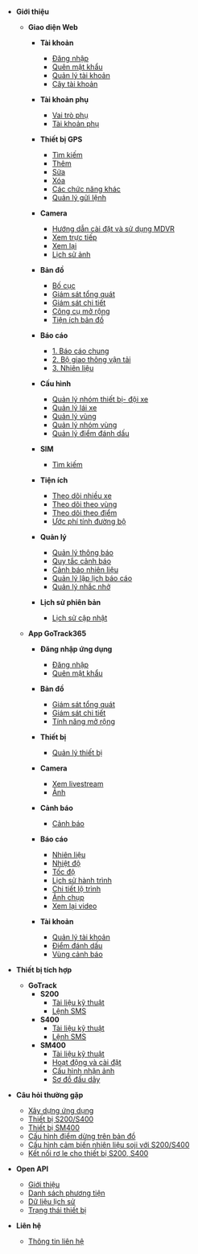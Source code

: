 - **Giới thiệu**
  - **Giao diện Web**
    - **Tài khoản**
      - [Đăng nhập](vi/modules/web-interface/users/login/)
      - [Quên mật khẩu](vi/modules/web-interface/users/forget-password/)
      - [Quản lý tài khoản](vi/modules/web-interface/users/account-management/)
      - [Cây tài khoản](vi/modules/web-interface/users/account-tree/)
     
    - **Tài khoản phụ**
      - [Vai trò phụ](vi/modules/web-interface/auxiliary/role-alias/)
      - [Tài khoản phụ](vi/modules/web-interface/auxiliary/user-alias/)
    - **Thiết bị GPS**
      - [Tìm kiếm ](vi/modules/web-interface/devices/search-device/)
      - [Thêm ](vi/modules/web-interface/devices/add-device/)
      - [Sửa  ](vi/modules/web-interface/devices/edit-device/)
      - [Xóa  ](vi/modules/web-interface/devices/delete-device/)
      - [Các chức năng khác](vi/modules/web-interface/devices/equipment-management/)
      - [Quản lý gửi lệnh ](vi/modules/web-interface/devices/send-the-device-command/)

    - **Camera**  
      - [Hướng dẫn cài đặt và sử dụng MDVR](vi/modules/web-interface/camera/instructions-for-installing-configuring/)
      - [Xem trực tiếp](vi/modules/web-interface/camera/livestream/)
      - [Xem lại](vi/modules/web-interface/camera/playback/)
      - [Lịch sử ảnh](vi/modules/web-interface/camera/history-image/)
    - **Bản đồ**
      - [Bố cục ](vi/modules/web-interface/tracking/Interface-main/)
      - [Giám sát tổng quát   ](vi/modules/web-interface/tracking/general-device-monitoring/)
      - [Giám sát chi tiết](vi/modules/web-interface/tracking/detailed-monitoring/)
      - [Công cụ mở rộng](vi/modules/web-interface/tracking/map-tools/)
      - [Tiện ích bản đồ](vi/modules/web-interface/tracking/map-widget/)
    
    - **Báo cáo**
      - [1. Báo cáo chung](vi/modules/web-interface/reports/general-report/)
      - [2. Bộ giao thông vận tải](vi/modules/web-interface/reports/the-transportation/)
      - [3. Nhiên liệu](vi/modules/web-interface/reports/fuel/)
    
    - **Cấu hình**
      - [Quản lý nhóm thiết bị- đội xe ](vi/modules/web-interface/configuration/device-group/)
      - [Quản lý lái xe](vi/modules/web-interface/configuration/driver/)
      - [Quản lý vùng](vi/modules/web-interface/configuration/manage-region/)
      - [Quản lý nhóm vùng](vi/modules/web-interface/configuration/group-geofence/)
      - [Quản lý điểm đánh dấu](vi/modules/web-interface/configuration/manage-poi/) 
    - **SIM**
      - [Tìm kiếm](vi/modules/web-interface/sim/)
    
    - **Tiện ích**
      - [Theo dõi nhiều xe](vi/modules/web-interface/utilities/trackings/) 
      - [Theo dõi theo vùng](vi/modules/web-interface/utilities/multi-tracking-by-geofence/) 
      - [Theo dõi theo điểm](vi/modules/web-interface/utilities/multi-tracking-by-landmarks/)
      - [Ước phí tính đường bộ](vi/modules/web-interface/utilities/estimated-road-charges/)
     
    - **Quản lý**
      - [Quản lý thông báo](vi/modules/web-interface/notification/)
      - [Quy tắc cảnh báo](vi/modules/web-interface/notification/warning/)
      - [Cảnh báo nhiên liệu](vi/modules/web-interface/notification/fuel-alert/)
      - [Quản lý lập lịch báo cáo](vi/modules/web-interface/notification/Schedule-a-report/)
      - [Quản lý nhắc nhở](vi/modules/web-interface/notification/remind/)

    - **Lịch sử phiên bản**
      - [Lịch sử cập nhật](vi/modules/web-interface/version-history/)
  
  - **App GoTrack365**
    - **Đăng nhập ứng dụng**
      - [Đăng nhập](vi/modules/app-gotrack365/login/)
      - [Quên mật khẩu](vi/modules/app-gotrack365/forget-password/)
    - **Bản đồ**
      - [Giám sát tổng quát ](vi/modules/app-gotrack365/general-device-monitoring/)
      - [Giám sát chi tiết](vi/modules/app-gotrack365/detailed-monitoring/)
      - [Tính năng mở rộng ](vi/modules/app-gotrack365/send-command/)
    - **Thiết bị**
      - [Quản lý thiết bị](vi/modules/app-gotrack365/device/)
    - **Camera**  
      - [Xem livestream](vi/modules/app-gotrack365/camera/livestream/)
      - [Ảnh ](vi/modules/app-gotrack365/camera/photo/)
  
    - **Cảnh báo**
      - [Cảnh báo](vi/modules/app-gotrack365/notification/warning/)
     
    - **Báo cáo**
      - [Nhiên liệu](vi/modules/app-gotrack365/reports/fuel/)
      - [Nhiệt độ](vi/modules/app-gotrack365/reports/temperature/)
      - [Tốc độ](vi/modules/app-gotrack365/reports/speed/)
      - [Lịch sử hành trình](vi/modules/app-gotrack365/reports/route-history/)
      - [Chi tiết  lộ  trình](vi/modules/app-gotrack365/reports/route-detail/)
      - [Ảnh chụp ](vi/modules/app-gotrack365/reports/photo/)
      - [Xem lại video](vi/modules/app-gotrack365/reports/playback-video/)
    
    
    - **Tài khoản**
      - [Quản lý tài khoản](vi/modules/app-gotrack365/account-management/)
      - [Điểm đánh dấu](vi/modules/app-gotrack365/poi/)
      - [Vùng cảnh báo](vi/modules/app-gotrack365/warning-area/) 

- **Thiết bị tích hợp**
  - **GoTrack**
    - **S200**
      - [Tài liệu kỹ thuật](vi/modules/integrated-devices/smc/s200/technical-document/)
      - [Lệnh SMS](vi/modules/integrated-devices/smc/s200/sms-command/)
    - **S400**
      - [Tài liệu kỹ thuật](vi/modules/integrated-devices/smc/s400/technical-document/)
      - [Lệnh SMS](vi/modules/integrated-devices/smc/s400/sms-command/)
    - **SM400**
      - [Tài liệu kỹ thuật](vi/modules/integrated-devices/smc/sm400/technical-document/)
      - [Hoạt động và cài đặt](vi/modules/integrated-devices/smc/sm400/operation-settings/)
      - [Cấu hình nhận ảnh](vi/modules/integrated-devices/smc/sm400/configuration-connection/)
      - [Sơ đồ đấu dây ](vi/modules/integrated-devices/smc/sm400/wriring-diagram/) 

- **Câu hỏi thường gặp**
  - [Xây dựng ứng dụng](vi/modules/web-interface/faq/build-app/)
  - [Thiết bị S200/S400](vi/modules/web-interface/faq/device-s200-s400/)
  - [Thiết bị SM400](vi/modules/web-interface/faq/sm400/)
  - [Cấu hình điểm dừng trên bản đồ](vi/modules/web-interface/faq/configure-stops/)
  - [Cấu hình cảm biến nhiên liệu soji với S200/S400](vi/modules/web-interface/faq/connect-sensor-s400/)
  - [Kết nối rơ le cho thiết bị S200, S400](vi/modules/web-interface/faq/ro-le/)
- **Open API**  
  - [Giới thiệu](vi/modules/api/get-started/) 
  - [Danh sách phương tiện](vi/modules/api/get-vehicles/)
  - [Dữ liệu lịch sử](vi/modules/api/get-history/)
  - [Trạng thái thiết bị](vi/modules/api/get-status-vehicles/)
- **Liên hệ**  
  - [Thông tin liên hệ](vi/modules/web-interface/contact/) 

